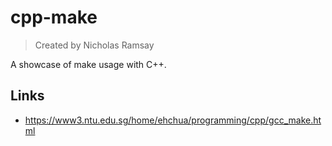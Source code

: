 # cpp-make

> Created by Nicholas Ramsay

A showcase of make usage with C++.

## Links
* https://www3.ntu.edu.sg/home/ehchua/programming/cpp/gcc_make.html